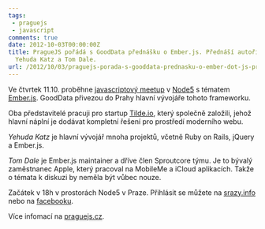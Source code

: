 ```yaml
---
tags: 
 - praguejs
 - javascript
comments: true
date: 2012-10-03T00:00:00Z
title: PragueJS pořádá s GoodData přednášku o Ember.js. Přednáší autoři frameworku
  Yehuda Katz a Tom Dale.
url: /2012/10/03/praguejs-porada-s-gooddata-prednasku-o-ember-dot-js-prednasi-autori-frameworku-yehuda-katz-a-tom-dale/
---
```


Ve čtvrtek 11.10. proběhne [javascriptový meetup](http://praguejs.cz) v [Node5](http://node5.cz) s tématem [Ember.js](http://emberjs.com). GoodData přivezou do Prahy hlavní vývojáře tohoto frameworku.

<!--more-->

Oba představitelé pracuji pro startup [Tilde.io](http://www.tilde.io/), který společně založili, jehož hlavní náplní je dodávat kompletní řešení pro prostředí moderního webu.

*Yehuda Katz* je hlavní vývojář mnoha projektů, včetně Ruby on Rails, jQuery a Ember.js.

*Tom Dale* je Ember.js maintainer a dříve člen Sproutcore týmu. Je to bývalý zaměstnanec Apple, který pracoval na MobileMe a iCloud aplikacích. Takže o témata k diskuzi by neměla být vůbec nouze.



Začátek v 18h v prostorách Node5 v Praze. Přihlásit se můžete na <a href="http://srazy.info/js-meetup/2731">srazy.info</a> nebo na <a href="https://www.facebook.com/events/460090940679989/">facebooku</a>.


Více infomací na <a href="http://praguejs.cz">praguejs.cz</a>.


